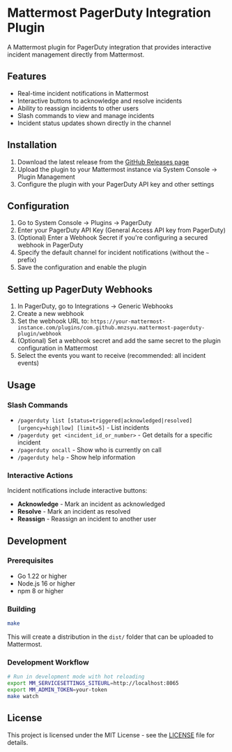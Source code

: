 # Mattermost PagerDuty Integration Plugin

A Mattermost plugin for PagerDuty integration that provides interactive incident management directly from Mattermost.

## Features

- Real-time incident notifications in Mattermost
- Interactive buttons to acknowledge and resolve incidents
- Ability to reassign incidents to other users
- Slash commands to view and manage incidents
- Incident status updates shown directly in the channel

## Installation

1. Download the latest release from the [GitHub Releases page](https://github.com/mnzsyu/mattermost-pagerduty-plugin/releases)
2. Upload the plugin to your Mattermost instance via System Console → Plugin Management
3. Configure the plugin with your PagerDuty API key and other settings

## Configuration

1. Go to System Console → Plugins → PagerDuty
2. Enter your PagerDuty API Key (General Access API key from PagerDuty)
3. (Optional) Enter a Webhook Secret if you're configuring a secured webhook in PagerDuty
4. Specify the default channel for incident notifications (without the `~` prefix)
5. Save the configuration and enable the plugin

## Setting up PagerDuty Webhooks

1. In PagerDuty, go to Integrations → Generic Webhooks
2. Create a new webhook
3. Set the webhook URL to: `https://your-mattermost-instance.com/plugins/com.github.mnzsyu.mattermost-pagerduty-plugin/webhook`
4. (Optional) Set a webhook secret and add the same secret to the plugin configuration in Mattermost
5. Select the events you want to receive (recommended: all incident events)

## Usage

### Slash Commands

- `/pagerduty list [status=triggered|acknowledged|resolved] [urgency=high|low] [limit=5]` - List incidents
- `/pagerduty get <incident_id_or_number>` - Get details for a specific incident
- `/pagerduty oncall` - Show who is currently on call
- `/pagerduty help` - Show help information

### Interactive Actions

Incident notifications include interactive buttons:

- **Acknowledge** - Mark an incident as acknowledged
- **Resolve** - Mark an incident as resolved
- **Reassign** - Reassign an incident to another user

## Development

### Prerequisites

- Go 1.22 or higher
- Node.js 16 or higher
- npm 8 or higher

### Building

```bash
make
```

This will create a distribution in the `dist/` folder that can be uploaded to Mattermost.

### Development Workflow

```bash
# Run in development mode with hot reloading
export MM_SERVICESETTINGS_SITEURL=http://localhost:8065
export MM_ADMIN_TOKEN=your-token
make watch
```

## License

This project is licensed under the MIT License - see the [LICENSE](LICENSE) file for details.